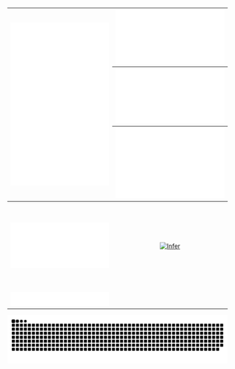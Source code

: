 <div align="center">
  <table>
    <thead>
      <tr>
        <th rowspan="3">
          <img src="./uwu/metrics.classic.svg" alt="classic" />
        </th>
        <th>
          <img src="./uwu/metrics.meteor.svg" alt="fullyear" />
        </th>
      </tr>
      <tr>
        <th>
          <img src="./uwu/metrics.deepseek.svg" alt="fullyear" />
        </th>
      </tr>
      <tr>
        <th>
          <img src="./uwu/metrics.plugin.isocalendar.fullyear.svg" alt="fullyear" />
        </th>
      </tr>
    </thead>
    <tbody>
      <tr>
        <td>
          <img src="./uwu/metrics.spoti.svg" alt="spoti" </td>
        <td rowspan="2" style="display: flex; align-items: center; justify-content: center; height: 200px;">
          <a href="https://discord.com/users/762574927487303691">
            <img src="https://lanyard.cnrad.dev/api/762574927487303691?borderRadius=20px&bg=00000000&idleMessage=probably%20Sleeping" alt="Infer" style="height: 100%;" />
          </a>
        </td>
      </tr>
      <tr>
        <td>
          <img src="./uwu/metrics.notable.svg" alt="notable" />
        </td>
      </tr>
    </tbody>
  </table>
</div>
<picture>
  <source media="(prefers-color-scheme: dark)" srcset="https://raw.githubusercontent.com/Infer2/Infer2/uwu/github-snake-dark.svg" />
  <source media="(prefers-color-scheme: light)" srcset="https://raw.githubusercontent.com/Infer2/Infer2/uwu/github-snake.svg" />
  <img alt="github-snake" src="https://raw.githubusercontent.com/Infer2/Infer2/uwu/github-snake.svg" />
</picture>
<!-- uwuu -->





